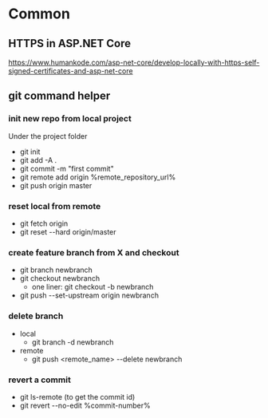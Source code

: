 # Common

## HTTPS in ASP.NET Core

<https://www.humankode.com/asp-net-core/develop-locally-with-https-self-signed-certificates-and-asp-net-core>

## git command helper

### init new repo from local project

Under the project folder
- git init
- git add -A .
- git commit -m "first commit"
- git remote add origin %remote_repository_url%
- git push origin master

### reset local from remote

- git fetch origin
- git reset --hard origin/master

### create feature branch from X and checkout

- git branch newbranch
- git checkout newbranch
  - one liner: git checkout -b newbranch
- git push --set-upstream origin newbranch

### delete branch

- local
  - git branch -d newbranch
- remote
  - git push <remote_name> --delete newbranch

### revert a commit

- git ls-remote (to get the commit id)
- git revert --no-edit %commit-number%
